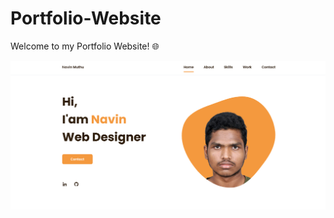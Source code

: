 # Portfolio-Website

Welcome to my Portfolio Website! 🌐

![Portfolio Screenshot](https://github.com/navix1456/Portfolio-Website/blob/main/Screenshot%202024-09-30%20161644.png)

